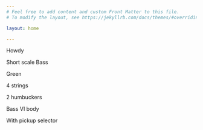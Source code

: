 ```yaml
---
# Feel free to add content and custom Front Matter to this file.
# To modify the layout, see https://jekyllrb.com/docs/themes/#overriding-theme-defaults

layout: home

---
```


Howdy

Short scale Bass

Green

4 strings

2 humbuckers

Bass VI body

With pickup selector
